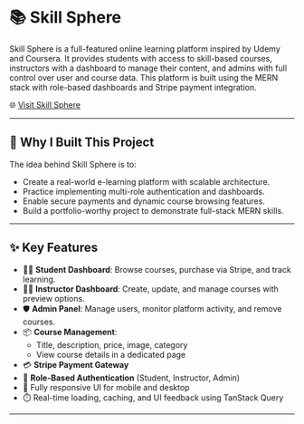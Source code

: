 # 📚 Skill Sphere

Skill Sphere is a full-featured online learning platform inspired by Udemy and Coursera. It provides students with access to skill-based courses, instructors with a dashboard to manage their content, and admins with full control over user and course data. This platform is built using the MERN stack with role-based dashboards and Stripe payment integration.

🌐 [Visit Skill Sphere](https://edu-sync-90d14.web.app/)


---

## 🎯 Why I Built This Project

The idea behind Skill Sphere is to:

- Create a real-world e-learning platform with scalable architecture.
- Practice implementing multi-role authentication and dashboards.
- Enable secure payments and dynamic course browsing features.
- Build a portfolio-worthy project to demonstrate full-stack MERN skills.

---


## ✨ Key Features

- 🧑‍🎓 **Student Dashboard**: Browse courses, purchase via Stripe, and track learning.
- 👨‍🏫 **Instructor Dashboard**: Create, update, and manage courses with preview options.
- 🛡️ **Admin Panel**: Manage users, monitor platform activity, and remove courses.
- 📦 **Course Management**:
  - Title, description, price, image, category
  - View course details in a dedicated page
- 💳 **Stripe Payment Gateway**
- 🔐 **Role-Based Authentication** (Student, Instructor, Admin)
- 📱 Fully responsive UI for mobile and desktop
- ⏱️ Real-time loading, caching, and UI feedback using TanStack Query

---

